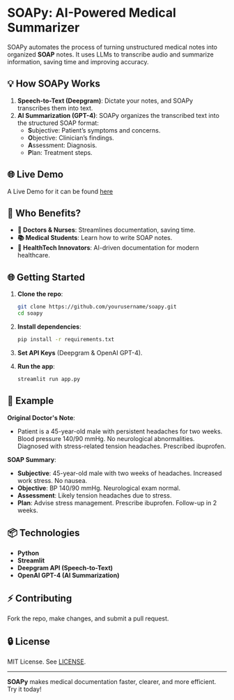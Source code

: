 # SOAPy: AI-Powered Medical Summarizer

SOAPy automates the process of turning unstructured medical notes into organized **SOAP** notes. It uses LLMs to transcribe audio and summarize information, saving time and improving accuracy.

## 💡 How SOAPy Works

1. **Speech-to-Text (Deepgram)**: Dictate your notes, and SOAPy transcribes them into text.
2. **AI Summarization (GPT-4)**: SOAPy organizes the transcribed text into the structured SOAP format:
   - **S**ubjective: Patient’s symptoms and concerns.
   - **O**bjective: Clinician’s findings.
   - **A**ssessment: Diagnosis.
   - **P**lan: Treatment steps.

## 🌐 Live Demo

A Live Demo for it can be found [here](https://soapy-demo.streamlit.app/)


## 🚀 Who Benefits?

- **🏥 Doctors & Nurses**: Streamlines documentation, saving time.
- **📚 Medical Students**: Learn how to write SOAP notes.
- **🚀 HealthTech Innovators**: AI-driven documentation for modern healthcare.

## 🌐 Getting Started

1. **Clone the repo**:
    ```bash
    git clone https://github.com/yourusername/soapy.git
    cd soapy
    ```

2. **Install dependencies**:
    ```bash
    pip install -r requirements.txt
    ```

3. **Set API Keys** (Deepgram & OpenAI GPT-4).

4. **Run the app**:
    ```bash
    streamlit run app.py
    ```

## 📑 Example

**Original Doctor's Note**:
- Patient is a 45-year-old male with persistent headaches for two weeks. Blood pressure 140/90 mmHg. No neurological abnormalities. Diagnosed with stress-related tension headaches. Prescribed ibuprofen.

**SOAP Summary**:
- **Subjective**: 45-year-old male with two weeks of headaches. Increased work stress. No nausea.
- **Objective**: BP 140/90 mmHg. Neurological exam normal.
- **Assessment**: Likely tension headaches due to stress.
- **Plan**: Advise stress management. Prescribe ibuprofen. Follow-up in 2 weeks.

## 📦 Technologies

- **Python**
- **Streamlit**
- **Deepgram API (Speech-to-Text)**
- **OpenAI GPT-4 (AI Summarization)**

## ⚡ Contributing

Fork the repo, make changes, and submit a pull request.

## 🔒 License

MIT License. See [LICENSE](LICENSE).

---

**SOAPy** makes medical documentation faster, clearer, and more efficient. Try it today!


